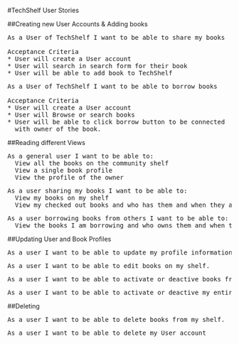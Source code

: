 #TechShelf User Stories

##Creating new User Accounts & Adding books

<pre>
As a User of TechShelf I want to be able to share my books

Acceptance Criteria
* User will create a User account
* User will search in search form for their book
* User will be able to add book to TechShelf
</pre>

<pre>
As a User of TechShelf I want to be able to borrow books

Acceptance Criteria
* User will create a User account
* User will Browse or search books
* User will be able to click borrow button to be connected
  with owner of the book.
</pre>

##Reading different Views
<pre>
As a general user I want to be able to:
  View all the books on the community shelf
  View a single book profile
  View the profile of the owner
</pre>

<pre>
As a user sharing my books I want to be able to:
  View my books on my shelf
  View my checked out books and who has them and when they are due back
</pre>

<pre>
As a user borrowing books from others I want to be able to:
  View the books I am borrowing and who owns them and when they are due back
</pre>

##Updating User and Book Profiles
<pre>
As a user I want to be able to update my profile information
</pre>

<pre>
As a user I want to be able to edit books on my shelf.
</pre>

<pre>
As a user I want to be able to activate or deactive books from my shelf.
</pre>

<pre>
As a user I want to be able to activate or deactive my entire shelf.
</pre>

##Deleting
<pre>
As a user I want to be able to delete books from my shelf.
</pre>
<pre>
As a user I want to be able to delete my User account
</pre>










